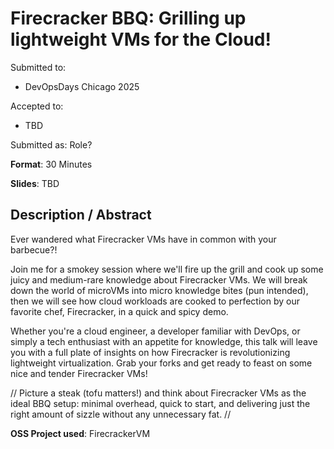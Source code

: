 # Firecracker BBQ: Grilling up lightweight VMs for the Cloud!

Submitted to:
- DevOpsDays Chicago 2025

Accepted to: 
- TBD

Submitted as: Role?

**Format**: 30 Minutes

**Slides**: TBD

## Description / Abstract

Ever wandered what Firecracker VMs have in common with your barbecue?!

Join me for a smokey session where we'll fire up the grill and cook up some juicy and medium-rare knowledge about Firecracker VMs.
We will break down the world of microVMs into micro knowledge bites (pun intended), then we will see how cloud workloads are cooked to perfection by our favorite chef, Firecracker, in a quick and spicy demo.

Whether you're a cloud engineer, a developer familiar with DevOps, or simply a tech enthusiast with an appetite for knowledge, this talk will leave you with a full plate of insights on how Firecracker is revolutionizing lightweight virtualization. Grab your forks and get ready to feast on some nice and tender Firecracker VMs!

//
Picture a steak (tofu matters!) and think about Firecracker VMs as the ideal BBQ setup: minimal overhead, quick to start, and delivering just the right amount of sizzle without any unnecessary fat.
//

**OSS Project used**: FirecrackerVM